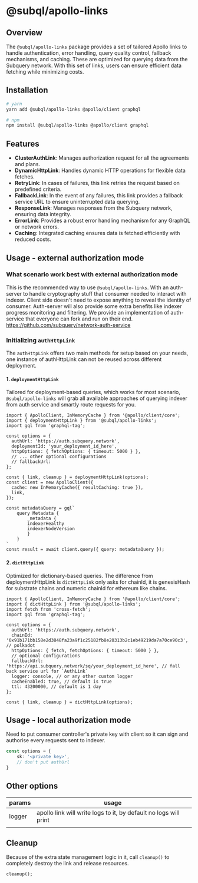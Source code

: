 # @subql/apollo-links

## Overview

The `@subql/apollo-links` package provides a set of tailored Apollo links to handle authentication, error handling, query quality control, fallback mechanisms, and caching. These are optimized for querying data from the Subquery network. With this set of links, users can ensure efficient data fetching while minimizing costs.

## Installation

```bash
# yarn
yarn add @subql/apollo-links @apollo/client graphql

# npm
npm install @subql/apollo-links @apollo/client graphql
```

## Features

- **ClusterAuthLink**: Manages authorization request for all the agreements and plans.
- **DynamicHttpLink**: Handles dynamic HTTP operations for flexible data fetches.
- **RetryLink**: In cases of failures, this link retries the request based on predefined criteria.
- **FallbackLink**: In the event of any failures, this link provides a fallback service URL to ensure uninterrupted data querying.
- **ResponseLink**: Manages responses from the Subquery network, ensuring data integrity.
- **ErrorLink**: Provides a robust error handling mechanism for any GraphQL or network errors.
- **Caching**: Integrated caching ensures data is fetched efficiently with reduced costs.

## Usage - external authorization mode
### What scenario work best with external authorization mode
This is the recommended way to use `@subql/apollo-links`. With an auth-server to handle cryptography stuff that consumer needed to interact with indexer.
Client side doesn't need to expose anything to reveal the identity of consumer.
Auth-server will also provide some extra benefits like indexer progress monitoring and filtering.
We provide an implementation of auth-service that everyone can fork and run on their end. https://github.com/subquery/network-auth-service

### Initializing `authHttpLink`

The `authHttpLink` offers two main methods for setup based on your needs, one instance of authHttpLink can not be reused across different deployment.

#### 1. `deploymentHttpLink`

Tailored for deployment-based queries, which works for most scenario, `@subql/apollo-links` will grab all available approaches of querying indexer from auth service and smartly route requests for you.

```TS
import { ApolloClient, InMemoryCache } from '@apollo/client/core';
import { deploymentHttpLink } from '@subql/apollo-links';
import gql from 'graphql-tag';

const options = {
  authUrl: 'https://auth.subquery.network',
  deploymentId: 'your_deployment_id_here',
  httpOptions: { fetchOptions: { timeout: 5000 } },
  // ... other optional configurations
  // fallbackUrl:
};

const { link, cleanup } = deploymentHttpLink(options);
const client = new ApolloClient({
  cache: new InMemoryCache({ resultCaching: true }),
  link,
});

const metadataQuery = gql`
    query Metadata {
        _metadata {
        indexerHealthy
        indexerNodeVersion
        }
    }
`
const result = await client.query({ query: metadataQuery });
```

#### 2. `dictHttpLink`

Optimized for dictionary-based queries. The difference from deploymentHttpLink is `dictHttpLink` only asks for chainId, it is genesisHash for substrate chains and numeric chainId for ethereum like chains.

```TS
import { ApolloClient, InMemoryCache } from '@apollo/client/core';
import { dictHttpLink } from '@subql/apollo-links';
import fetch from 'cross-fetch';
import gql from 'graphql-tag';

const options = {
  authUrl: 'https://auth.subquery.network',
  chainId: '0x91b171bb158e2d3848fa23a9f1c25182fb8e20313b2c1eb49219da7a70ce90c3', // polkadot
  httpOptions: { fetch, fetchOptions: { timeout: 5000 } },
  // optional configurations
  fallbackUrl: 'https://api.subquery.network/sq/your_deployment_id_here', // fall back service url for `AuthLink`
  logger: console, // or any other custom logger
  cacheEnabled: true, // default is true
  ttl: 43200000, // default is 1 day
};

const { link, cleanup } = dictHttpLink(options);
```

## Usage - local authorization mode
Need to put consumer controller's private key with client so it can sign and authorise every requests sent to indexer.

```ts
const options = {
    sk: '<private key>',
    // don't put authUrl
}
```

## Other options

| params | usage                                                            |
|--------|------------------------------------------------------------------|
| logger | apollo link will write logs to it, by default no logs will print |
|        |                                                                  |


## Cleanup
Because of the extra state management logic in it, call `cleanup()` to completely destroy the link and release resources.

```TS
cleanup();
```